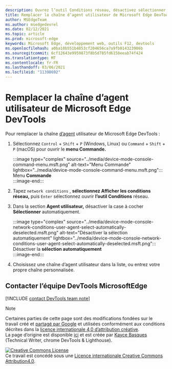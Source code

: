```yaml
---
description: Ouvrez l’outil Conditions réseau, désactivez sélectionner automatiquement, puis choisissez dans la liste ou entrez une chaîne personnalisée.
title: Remplacer la chaîne d’agent utilisateur de Microsoft Edge DevTools
author: MSEdgeTeam
ms.author: msedgedevrel
ms.date: 02/12/2021
ms.topic: article
ms.prod: microsoft-edge
keywords: Microsoft Edge, développement web, outils F12, devtools
ms.openlocfilehash: a0ba10b551b4853cf204656ca7a9fb014323986b
ms.sourcegitcommit: 6cf12643e9959873f8b5d785fd6158eeab74f424
ms.translationtype: MT
ms.contentlocale: fr-FR
ms.lasthandoff: 03/06/2021
ms.locfileid: "11398692"
---
```

<!-- Copyright Kayce Basques 

   Licensed under the Apache License, Version 2.0 (the "License");
   you may not use this file except in compliance with the License.
   You may obtain a copy of the License at

       https://www.apache.org/licenses/LICENSE-2.0

   Unless required by applicable law or agreed to in writing, software
   distributed under the License is distributed on an "AS IS" BASIS,
   WITHOUT WARRANTIES OR CONDITIONS OF ANY KIND, either express or implied.
   See the License for the specific language governing permissions and
   limitations under the License.  -->

# <a name="override-the-user-agent-string-from-microsoft-edge-devtools"></a>Remplacer la chaîne d’agent utilisateur de Microsoft Edge DevTools  

Pour remplacer la chaîne [d’agent][MDNUserAgent] utilisateur de Microsoft Edge DevTools :  

1.  Sélectionnez `Control` + `Shift` + `P` \(Windows, Linux\) ou `Command` + `Shift` + `P` \(macOS\) pour ouvrir le **menu Commande.**  
    
    :::image type="complex" source="../media/device-mode-console-command-menu.msft.png" alt-text="Menu Commande" lightbox="../media/device-mode-console-command-menu.msft.png":::
       Menu **Commande**  
    :::image-end:::  
    
1.  Tapez `network conditions` , **sélectionnez Afficher les conditions réseau,** puis `Enter` sélectionnez ouvrir **l’outil Conditions** réseau.  
1.  Dans la section **Agent utilisateur,** désactiver la case à cocher **Sélectionner** automatiquement.  
    
    :::image type="complex" source="../media/device-mode-console-network-conditions-user-agent-select-automatically-deselected.msft.png" alt-text="Désactiver la sélection automatiquement" lightbox="../media/device-mode-console-network-conditions-user-agent-select-automatically-deselected.msft.png":::
       Désactiver la **sélection automatiquement**  
    :::image-end:::  
    
1.  Choisissez une chaîne d’agent utilisateur dans la liste, ou entrez votre propre chaîne personnalisée.  
    
## <a name="getting-in-touch-with-the-microsoft-edge-devtools-team"></a>Contacter l’équipe DevTools MicrosoftEdge  

[!INCLUDE [contact DevTools team note](../includes/contact-devtools-team-note.md)]  

<!-- links -->  

[MDNUserAgent]: https://developer.mozilla.org/docs/Glossary/User_agent "Agent utilisateur | MDN"  

> [!NOTE]
> Certaines parties de cette page sont des modifications fondées sur le travail créé et [partagé par Google][GoogleSitePolicies] et utilisées conformément aux conditions décrites dans la [licence internationale 4,0 d’attribution créative][CCA4IL].  
> La page d’origine est disponible [ici](https://developers.google.com/web/tools/chrome-devtools/device-mode/override-user-agent) et est créée par [Kayce Basques][KayceBasques] \(Technical Writer, chrome DevTools \& Lighthouse\).  

[![Creative Commons License][CCby4Image]][CCA4IL]  
Ce travail est concédé sous une [Licence internationale Creative Commons Attribution4.0][CCA4IL].  

[CCA4IL]: https://creativecommons.org/licenses/by/4.0  
[CCby4Image]: https://i.creativecommons.org/l/by/4.0/88x31.png  
[GoogleSitePolicies]: https://developers.google.com/terms/site-policies  
[KayceBasques]: https://developers.google.com/web/resources/contributors/kaycebasques  
